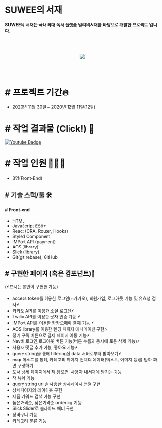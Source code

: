 # SUWEE의 서재

#### SUWEE의 서재는 국내 최대 독서 플랫폼 밀리의서재를 바탕으로 개발한 프로젝트 입니다.
<br>
<br>
<p align="center">
<img src="https://user-images.githubusercontent.com/68217675/104836027-f7a1c680-58ed-11eb-9e64-59b3742d9a4c.png"/>
</p>
<br>
<br>

# # 프로젝트 기간🔥

- 2020년 11월 30일 ~ 2020년 12월 11일(12일)


# # 작업 결과물 (Click!) 🎥
 [![Youtube Badge](https://img.shields.io/badge/Youtube-ff0000?style=for-the-badge&logo=youtube&link=https://www.youtube.com/watch?v=6GdUdEkhyzQ&t=45s)](https://www.youtube.com/watch?v=6GdUdEkhyzQ&t=45s)


# # 작업 인원 🧑🏻‍💻
- 3명(Front-End)


## # 기술 스택/툴 🛠

#### # Front-end

- HTML
- JavaScript ES6+
- React (CRA, Router, Hooks)
- Styled Component
- IMPort API (payment)
- AOS (library)
- Slick (library)
- Git(git rebase), GitHub

## # 구현한 페이지 (혹은 컴포넌트)📔

(⚡️표시는 본인이 구현한 기능)

- access token를 이용한 로그인(+카카오), 회원가입, 로그아웃 기능 및 유효성 검사⚡︎
- 카카오 API를 이용한 소셜 로그인⚡︎
- Twilio API를 이용한 문자 인증 기능 ⚡︎
- IMPort API를 이용한 카카오페이 결제 기능 ⚡︎
- AOS library를 이용한 렌딩 페이지 애니메이션 구현⚡︎
- 정기 구독 버튼으로 결제 페이지 이동 기능⚡︎
- Nav바 로그인,로그아웃 버튼 기능(버튼 누름과 동시에 토큰 삭제 기능)⚡︎
- 사용자 댓글 추가 기능, 좋아요 기능⚡︎
- query string을 통해 filtering된 data 서버로부터 받아오기⚡︎
- map 메소드를 통해, 카테고리 페이지 전체의 데이터(텍스트, 이미지 등)를 받아 화면 구성하기
- 도서 상세 페이지에서 책 담으면, 사용자 내서재에 담기는 기능
- 책 뷰어 기능
- query string url 을 사용한 상세페이지 연결 구현
- 상세페이지의 레이아웃 구현
- 제품 키워드 검색 기능 구현
- 높은가격순, 낮은가격순 ordering 기능
- Slick Slider로 슬라이드 배너 구현
- 장바구니 기능
- 카테고리 분류 기능
